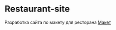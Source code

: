# Restaurant-site
Разработка сайта по макету для ресторана
[Макет](https://github.com/antonkapustin/Restaurant-site/raw/main/assets/restaurant.png)
